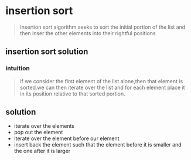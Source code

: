 # insertion sort
> Insertion sort algorithm seeks to sort the initial portion of the list and then inser the other elements into their rightful positions
## insertion sort solution
### intuition
> if we consider the first element of the list alone,then that element is sorted.we can then iterate over the list and for each element place it in its position relative to that sorted portion.
## solution
- iterate over the elements
- pop out the element
- iterate over the element before our element
- insert back the element such that the element before it is smaller and the one after it is larger
